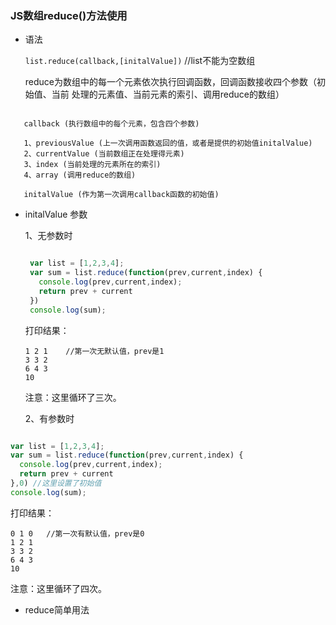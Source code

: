 ### JS数组reduce()方法使用 ###

+ 语法

  ` list.reduce(callback,[initalValue]) `  //list不能为空数组

   reduce为数组中的每一个元素依次执行回调函数，回调函数接收四个参数（初始值、当前
处理的元素值、当前元素的索引、调用reduce的数组）

 ```

    callback (执行数组中的每个元素，包含四个参数)

    1、previousValue (上一次调用函数返回的值，或者是提供的初始值initalValue)
    2、currentValue (当前数组正在处理得元素)
    3、index (当前处理的元素所在的索引)
    4、array (调用reduce的数组)

    initalValue (作为第一次调用callback函数的初始值)

 ```

 + initalValue 参数

   1、无参数时

   ```js

    var list = [1,2,3,4];
    var sum = list.reduce(function(prev,current,index) {
      console.log(prev,current,index);
      return prev + current
    })
    console.log(sum);

   ```
   打印结果：
   ```
   1 2 1    //第一次无默认值，prev是1
   3 3 2
   6 4 3
   10
   
   ```

   注意：这里循环了三次。

   2、有参数时

  ```js

  var list = [1,2,3,4];
  var sum = list.reduce(function(prev,current,index) {
    console.log(prev,current,index);
    return prev + current
  },0) //这里设置了初始值
  console.log(sum);

  ```

  打印结果：
  
  ```
  0 1 0   //第一次有默认值，prev是0
  1 2 1
  3 3 2
  6 4 3
  10
  
  ```

  注意：这里循环了四次。


  + reduce简单用法
